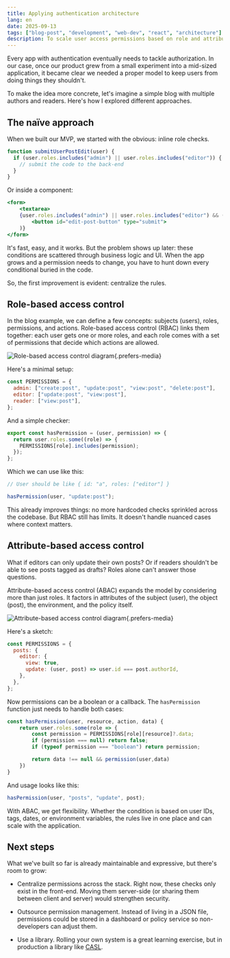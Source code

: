 ```yaml
---
title: Applying authentication architecture
lang: en
date: 2025-09-13
tags: ["blog-post", "development", "web-dev", "react", "architecture"]
description: To scale user access permissions based on role and attribute, we implemented ABAC permissions into our front-end application.
---
```


Every app with authentication eventually needs to tackle authorization. In our case, once our product grew from a small experiment into a mid-sized application, it became clear we needed a proper model to keep users from doing things they shouldn't.

To make the idea more concrete, let's imagine a simple blog with multiple authors and readers. Here's how I explored different approaches.

## The naïve approach

When we built our MVP, we started with the obvious: inline role checks.

```js
function submitUserPostEdit(user) {
  if (user.roles.includes("admin") || user.roles.includes("editor")) {
    // submit the code to the back-end
  }
}
```

Or inside a component:

```jsx
<form>
	<textarea>
	{user.roles.includes("admin") || user.roles.includes("editor") && (
		<button id="edit-post-button" type="submit">
	)}
</form>
```

It's fast, easy, and it works. But the problem shows up later: these conditions are scattered through business logic and UI. When the app grows and a permission needs to change, you have to hunt down every conditional buried in the code.

So, the first improvement is evident: centralize the rules.

## Role-based access control

In the blog example, we can define a few concepts: subjects (users), roles, permissions, and actions. Role-based access control (RBAC) links them together: each user gets one or more roles, and each role comes with a set of permissions that decide which actions are allowed.

![Role-based access control diagram](/assets/images/blog/implementing-abac-permissions/01.png){.prefers-media}

Here's a minimal setup:

```js
const PERMISSIONS = {
  admin: ["create:post", "update:post", "view:post", "delete:post"],
  editor: ["update:post", "view:post"],
  reader: ["view:post"],
};
```

And a simple checker:

```js
export const hasPermission = (user, permission) => {
  return user.roles.some((role) => {
    PERMISSIONS[role].includes(permission);
  });
};
```

Which we can use like this:

```js
// User should be like { id: "a", roles: ["editor"] }

hasPermission(user, "update:post");
```

This already improves things: no more hardcoded checks sprinkled across the codebase. But RBAC still has limits. It doesn't handle nuanced cases where context matters.

## Attribute-based access control

What if editors can only update their own posts? Or if readers shouldn't be able to see posts tagged as drafts? Roles alone can't answer those questions.

Attribute-based access control (ABAC) expands the model by considering more than just roles. It factors in attributes of the subject (user), the object (post), the environment, and the policy itself.

![Attribute-based access control diagram](/assets/images/blog/implementing-abac-permissions/02.png){.prefers-media}

Here's a sketch:

```js
const PERMISSIONS = {
  posts: {
    editor: {
      view: true,
      update: (user, post) => user.id === post.authorId,
    },
  },
};
```

Now permissions can be a boolean or a callback. The `hasPermission` function just needs to handle both cases:

```js
const hasPermission(user, resource, action, data) {
	return user.roles.some(role => {
		const permission = PERMISSIONS[role][resource]?.data;
		if (permission === null) return false;
		if (typeof permission === "boolean") return permission;

		return data !== null && permission(user,data)
	})
}
```

And usage looks like this:

```js
hasPermission(user, "posts", "update", post);
```

With ABAC, we get flexibility. Whether the condition is based on user IDs, tags, dates, or environment variables, the rules live in one place and can scale with the application.

## Next steps

What we've built so far is already maintainable and expressive, but there's room to grow:

- Centralize permissions across the stack. Right now, these checks only exist in the front-end. Moving them server-side (or sharing them between client and server) would strengthen security.

- Outsource permission management. Instead of living in a JSON file, permissions could be stored in a dashboard or policy service so non-developers can adjust them.

- Use a library. Rolling your own system is a great learning exercise, but in production a library like [CASL](https://casl.js.org/v6/en).

